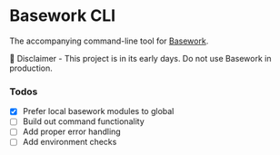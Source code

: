 # Basework CLI
The accompanying command-line tool for [Basework](https://github.com/tyhopp/basework).

🚨 Disclaimer - This project is in its early days. Do not use Basework in production.

### Todos
- [x] Prefer local basework modules to global
- [ ] Build out command functionality
- [ ] Add proper error handling
- [ ] Add environment checks